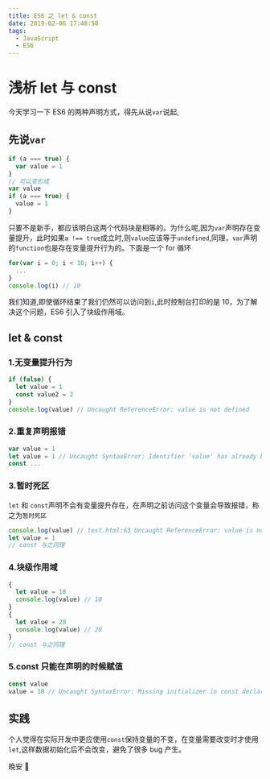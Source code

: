 ```yaml
---
title: ES6 之 let & const
date: 2019-02-06 17:48:58
tags:
  - JavaScript
  - ES6
---
```


# 浅析 let 与 const

今天学习一下 ES6 的两种声明方式，得先从说`var`说起,

## 先说`var`

```js
if (a === true) {
  var value = 1
}
// 可以变形成
var value
if (a === true) {
  value = 1
}
```

只要不是新手，都应该明白这两个代码块是相等的。为什么呢,因为`var`声明存在变量提升，此时如果`a !== true`成立时,则`value`应该等于`undefined`,同理，`var`声明的`function`也是存在变量提升行为的。下面是一个 for 循环

```js
for(var i = 0; i < 10; i++) {
  ...
}
console.log(i) // 10
```

<!--more-->

我们知道,即使循环结束了我们仍然可以访问到`i`,此时控制台打印的是 10，为了解决这个问题，ES6 引入了块级作用域。

## let & const

### 1.无变量提升行为

```js
if (false) {
  let value = 1
  const value2 = 2
}
console.log(value) // Uncaught ReferenceError: value is not defined
```

### 2.重复声明报错

```js
var value = 1
let value = 1 // Uncaught SyntaxError: Identifier 'value' has already been declared
const ...
```

### 3.暂时死区

`let` 和 `const`声明不会有变量提升存在，在声明之前访问这个变量会导致报错，称之为`暂时死区`

```js
console.log(value) // test.html:63 Uncaught ReferenceError: value is not defined
let value = 1
// const 与之同理
```

### 4.块级作用域

```js
{
  let value = 10
  console.log(value) // 10
}
{
  let value = 20
  console.log(value) // 20
}
// const 与之同理
```

### 5.const 只能在声明的时候赋值

```js
const value
value = 10 // Uncaught SyntaxError: Missing initializer in const declaration
```

## 实践

个人觉得在实际开发中更应使用`const`保持变量的不变，在变量需要改变时才使用`let`,这样数据初始化后不会改变，避免了很多 bug 产生。

晚安 🌛
